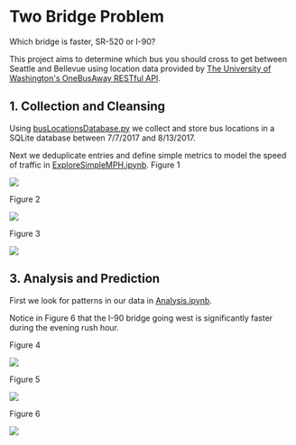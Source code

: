 # Two Bridge Problem

Which bridge is faster, SR-520 or I-90?

This project aims to determine which bus you should cross to get between Seattle and Bellevue using location data provided by [The University of Washington's OneBusAway RESTful API](http://developer.onebusaway.org/modules/onebusaway-application-modules/1.1.14/api/where/index.html).

## 1. Collection and Cleansing
Using [busLocationsDatabase.py](https://github.com/JonathanERuhnke/BridgeTrafficAnalysis-OneBusAway/blob/master/busLocationsDatabase.py) we collect and store bus locations in a SQLite database between 7/7/2017 and 8/13/2017.

Next we deduplicate entries and define simple metrics to model the speed of traffic in [ExploreSimpleMPH.ipynb](https://github.com/JonathanERuhnke/BridgeTrafficAnalysis-OneBusAway/blob/master/ExploreSimpleMPH.ipynb).
Figure 1

<img src="https://github.com/JonathanERuhnke/BridgeTrafficAnalysis-OneBusAway/blob/master/images/fig4_2.png">

Figure 2

<img src="https://github.com/JonathanERuhnke/BridgeTrafficAnalysis-OneBusAway/blob/master/images/fig5_3.png">

Figure 3

<img src="https://github.com/JonathanERuhnke/BridgeTrafficAnalysis-OneBusAway/blob/master/images/fig6_4.png">

## 3. Analysis and Prediction

First we look for patterns in our data in [Analysis.ipynb](https://github.com/JonathanERuhnke/BridgeTrafficAnalysis-OneBusAway/blob/master/Analysis.ipynb).

Notice in Figure 6 that the I-90 bridge going west is significantly faster during the evening rush hour.

Figure 4

<img src="https://github.com/JonathanERuhnke/BridgeTrafficAnalysis-OneBusAway/blob/master/images/analyze_fig1.png">

Figure 5

<img src="https://github.com/JonathanERuhnke/BridgeTrafficAnalysis-OneBusAway/blob/master/images/analyze_fig2.png">

Figure 6

<img src="https://github.com/JonathanERuhnke/BridgeTrafficAnalysis-OneBusAway/blob/master/images/analyze_fig3.png">
